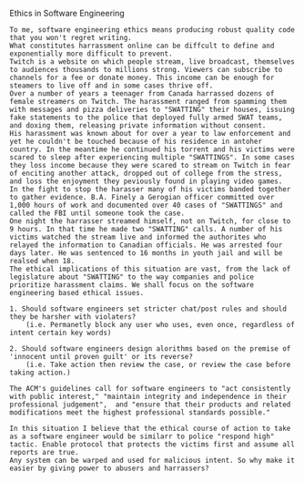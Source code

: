 Ethics in Software Engineering 

	
	To me, software engineering ethics means producing robust quality code that you won't regret writing.
	What constitutes harrassment online can be diffcult to define and exponentially more difficult to prevent. 
	Twitch is a website on which people stream, live broadcast, themselves to audiences thousands to millions strong. Viewers can subscribe to channels for a fee or donate money. This income can be enough for steamers to live off and in some cases thrive off. 
	Over a number of years a teenager from Canada harrassed dozens of female streamers on Twitch. The harassment ranged from spamming them with messages and pizza deliveries to "SWATTING" their houses, issuing fake statements to the police that deployed fully armed SWAT teams, and doxing them, releasing private information without consent. 
	His harassment was known about for over a year to law enforcement and yet he couldn't be touched because of his residence in antoher country. In the meantime he continued his torrent and his victims were scared to sleep after experiencing multiple "SWATTINGS". In some cases they loss income because they were scared to stream on Twitch in fear of enciting another attack, dropped out of college from the stress, and loss the enjoyment they peviously found in playing video games. 
	In the fight to stop the harasser many of his victims banded together to gather evidence. B.A. Finely a Gerogian officer committed over 1,000 hours of work and documented over 40 cases of "SWATTINGS" and called the FBI until someone took the case. 
	One night the harrasser streamed himself, not on Twitch, for close to 9 hours. In that time he made two "SWATTING" calls. A number of his victims watched the stream live and informed the authorites who relayed the information to Canadian officials. He was arrested four days later. He was sentenced to 16 months in youth jail and will be realsed when 18. 
	The ethical implications of this situation are vast, from the lack of legislature about "SWATTING" to the way companies and police prioritize harassment claims. We shall focus on the software engineering based ethical issues. 
	
	1. Should software engineers set stricter chat/post rules and should they be harsher with violaters? 
		(i.e. Permanetly block any user who uses, even once, regardless of intent certain key words)

	2. Should software engineers design alorithms based on the premise of 'innocent until proven guilt' or its reverse? 
		(i.e. Take action then review the case, or review the case before taking action.)

	The ACM's guidelines call for software engineers to "act consistently with public interest," "maintain integrity and independence in their professional judgement",  and "ensure that their products and related modifications meet the highest professional standards possible." 

	In this situation I believe that the ethical course of action to take as a software engineer would be similarr to police "respond high" tactic. Enable protocol that protects the victims first and assume all reports are true. 
	Any system can be warped and used for malicious intent. So why make it easier by giving power to abusers and harrassers?
	
